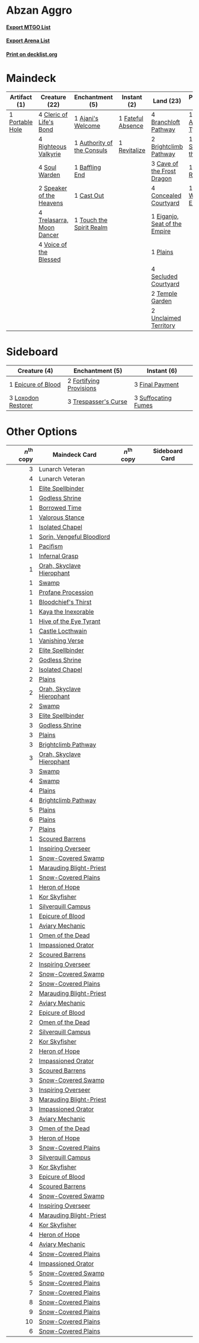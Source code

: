 # Abzan Aggro

#### [Export MTGO List](../collection/Abzan%20Aggro/Abzan%20Aggro.txt)
#### [Export Arena List](../collection/Abzan%20Aggro/Abzan%20Aggro_arena.txt)
#### [Print on decklist.org](http://decklist.org/?deckmain=1%09Ajani's%20Welcome%0A1%09Ajani,%20Adversary%20of%20Tyrants%0A1%09Ajani,%20Strength%20of%20the%20Pride%0A1%09Authority%20of%20the%20Consuls%0A1%09Baffling%20End%0A4%09Branchloft%20Pathway%0A2%09Brightclimb%20Pathway%0A1%09Cast%20Out%0A3%09Cave%20of%20the%20Frost%20Dragon%0A4%09Cleric%20of%20Life's%20Bond%0A4%09Concealed%20Courtyard%0A1%09Declaration%20in%20Stone%0A1%09Eiganjo,%20Seat%20of%20the%20Empire%0A1%09Elspeth%20Resplendent%0A1%09Fateful%20Absence%0A2%09Lunarch%20Veteran%0A1%09Plains%0A1%09Portable%20Hole%0A1%09Revitalize%0A4%09Righteous%20Valkyrie%0A4%09Secluded%20Courtyard%0A4%09Soul%20Warden%0A2%09Speaker%20of%20the%20Heavens%0A2%09Temple%20Garden%0A1%09The%20Wandering%20Emperor%0A1%09Touch%20the%20Spirit%20Realm%0A4%09Trelasarra,%20Moon%20Dancer%0A2%09Unclaimed%20Territory%0A4%09Voice%20of%20the%20Blessed&deckside=1%09Epicure%20of%20Blood%0A3%09Final%20Payment%0A2%09Fortifying%20Provisions%0A3%09Loxodon%20Restorer%0A3%09Suffocating%20Fumes%0A3%09Trespasser's%20Curse)
# Maindeck

|                                       Artifact (1)                                       |                                           Creature (22)                                            |                                           Enchantment (5)                                           |                                        Instant (2)                                         |                                               Land (23)                                                |                                            Planeswalker (4)                                             |                                           Sorcery (1)                                           |   Unknown (2)   |
|------------------------------------------------------------------------------------------|----------------------------------------------------------------------------------------------------|-----------------------------------------------------------------------------------------------------|--------------------------------------------------------------------------------------------|--------------------------------------------------------------------------------------------------------|---------------------------------------------------------------------------------------------------------|-------------------------------------------------------------------------------------------------|-----------------|
|1 [Portable Hole](http://gatherer.wizards.com/Pages/Card/Details.aspx?multiverseid=527320)|4 [Cleric of Life's Bond](http://gatherer.wizards.com/Pages/Card/Details.aspx?multiverseid=491873)  |1 [Ajani's Welcome](http://gatherer.wizards.com/Pages/Card/Details.aspx?multiverseid=447142)         |1 [Fateful Absence](http://gatherer.wizards.com/Pages/Card/Details.aspx?multiverseid=534774)|4 [Branchloft Pathway](http://gatherer.wizards.com/Pages/Card/Details.aspx?multiverseid=491909)         |1 [Ajani, Adversary of Tyrants](http://gatherer.wizards.com/Pages/Card/Details.aspx?multiverseid=447139) |1 [Declaration in Stone](http://gatherer.wizards.com/Pages/Card/Details.aspx?multiverseid=409750)|2 Lunarch Veteran|
|                                                                                          |4 [Righteous Valkyrie](http://gatherer.wizards.com/Pages/Card/Details.aspx?multiverseid=503630)     |1 [Authority of the Consuls](http://gatherer.wizards.com/Pages/Card/Details.aspx?multiverseid=417578)|1 [Revitalize](http://gatherer.wizards.com/Pages/Card/Details.aspx?multiverseid=447171)     |2 [Brightclimb Pathway](http://gatherer.wizards.com/Pages/Card/Details.aspx?multiverseid=491911)        |1 [Ajani, Strength of the Pride](http://gatherer.wizards.com/Pages/Card/Details.aspx?multiverseid=466756)|                                                                                                 |                 |
|                                                                                          |4 [Soul Warden](http://gatherer.wizards.com/Pages/Card/Details.aspx?multiverseid=129740)            |1 [Baffling End](http://gatherer.wizards.com/Pages/Card/Details.aspx?multiverseid=439658)            |                                                                                            |3 [Cave of the Frost Dragon](http://gatherer.wizards.com/Pages/Card/Details.aspx?multiverseid=527540)   |1 [Elspeth Resplendent](http://gatherer.wizards.com/Pages/Card/Details.aspx?multiverseid=555212)         |                                                                                                 |                 |
|                                                                                          |2 [Speaker of the Heavens](http://gatherer.wizards.com/Pages/Card/Details.aspx?multiverseid=488246) |1 [Cast Out](http://gatherer.wizards.com/Pages/Card/Details.aspx?multiverseid=426710)                |                                                                                            |4 [Concealed Courtyard](http://gatherer.wizards.com/Pages/Card/Details.aspx?multiverseid=417818)        |1 [The Wandering Emperor](http://gatherer.wizards.com/Pages/Card/Details.aspx?multiverseid=548337)       |                                                                                                 |                 |
|                                                                                          |4 [Trelasarra, Moon Dancer](http://gatherer.wizards.com/Pages/Card/Details.aspx?multiverseid=527523)|1 [Touch the Spirit Realm](http://gatherer.wizards.com/Pages/Card/Details.aspx?multiverseid=548335)  |                                                                                            |1 [Eiganjo, Seat of the Empire](http://gatherer.wizards.com/Pages/Card/Details.aspx?multiverseid=548581)|                                                                                                         |                                                                                                 |                 |
|                                                                                          |4 [Voice of the Blessed](http://gatherer.wizards.com/Pages/Card/Details.aspx?multiverseid=540879)   |                                                                                                     |                                                                                            |1 [Plains](http://gatherer.wizards.com/Pages/Card/Details.aspx?multiverseid=439856)                     |                                                                                                         |                                                                                                 |                 |
|                                                                                          |                                                                                                    |                                                                                                     |                                                                                            |4 [Secluded Courtyard](http://gatherer.wizards.com/Pages/Card/Details.aspx?multiverseid=548588)         |                                                                                                         |                                                                                                 |                 |
|                                                                                          |                                                                                                    |                                                                                                     |                                                                                            |2 [Temple Garden](http://gatherer.wizards.com/Pages/Card/Details.aspx?multiverseid=405112)              |                                                                                                         |                                                                                                 |                 |
|                                                                                          |                                                                                                    |                                                                                                     |                                                                                            |2 [Unclaimed Territory](http://gatherer.wizards.com/Pages/Card/Details.aspx?multiverseid=435419)        |                                                                                                         |                                                                                                 |                 |


# Sideboard

|                                        Creature (4)                                         |                                         Enchantment (5)                                          |                                         Instant (6)                                          |
|---------------------------------------------------------------------------------------------|--------------------------------------------------------------------------------------------------|----------------------------------------------------------------------------------------------|
|1 [Epicure of Blood](http://gatherer.wizards.com/Pages/Card/Details.aspx?multiverseid=447231)|2 [Fortifying Provisions](http://gatherer.wizards.com/Pages/Card/Details.aspx?multiverseid=472975)|3 [Final Payment](http://gatherer.wizards.com/Pages/Card/Details.aspx?multiverseid=457315)    |
|3 [Loxodon Restorer](http://gatherer.wizards.com/Pages/Card/Details.aspx?multiverseid=452770)|3 [Trespasser's Curse](http://gatherer.wizards.com/Pages/Card/Details.aspx?multiverseid=426814)   |3 [Suffocating Fumes](http://gatherer.wizards.com/Pages/Card/Details.aspx?multiverseid=479620)|


# Other Options

|*n*<sup>th</sup> copy|                                           Maindeck Card                                            |*n*<sup>th</sup> copy|Sideboard Card|
|--------------------:|----------------------------------------------------------------------------------------------------|---------------------|--------------|
|                    3|Lunarch Veteran                                                                                     |                     |              |
|                    4|Lunarch Veteran                                                                                     |                     |              |
|                    1|[Elite Spellbinder](http://gatherer.wizards.com/Pages/Card/Details.aspx?multiverseid=513494)        |                     |              |
|                    1|[Godless Shrine](http://gatherer.wizards.com/Pages/Card/Details.aspx?multiverseid=405099)           |                     |              |
|                    1|[Borrowed Time](http://gatherer.wizards.com/Pages/Card/Details.aspx?multiverseid=534759)            |                     |              |
|                    1|[Valorous Stance](http://gatherer.wizards.com/Pages/Card/Details.aspx?multiverseid=391950)          |                     |              |
|                    1|[Isolated Chapel](http://gatherer.wizards.com/Pages/Card/Details.aspx?multiverseid=443129)          |                     |              |
|                    1|[Sorin, Vengeful Bloodlord](http://gatherer.wizards.com/Pages/Card/Details.aspx?multiverseid=461144)|                     |              |
|                    1|[Pacifism](http://gatherer.wizards.com/Pages/Card/Details.aspx?multiverseid=129667)                 |                     |              |
|                    1|[Infernal Grasp](http://gatherer.wizards.com/Pages/Card/Details.aspx?multiverseid=534880)           |                     |              |
|                    1|[Orah, Skyclave Hierophant](http://gatherer.wizards.com/Pages/Card/Details.aspx?multiverseid=491884)|                     |              |
|                    1|[Swamp](http://gatherer.wizards.com/Pages/Card/Details.aspx?multiverseid=439858)                    |                     |              |
|                    1|[Profane Procession](http://gatherer.wizards.com/Pages/Card/Details.aspx?multiverseid=439826)       |                     |              |
|                    1|[Bloodchief's Thirst](http://gatherer.wizards.com/Pages/Card/Details.aspx?multiverseid=491729)      |                     |              |
|                    1|[Kaya the Inexorable](http://gatherer.wizards.com/Pages/Card/Details.aspx?multiverseid=503834)      |                     |              |
|                    1|[Hive of the Eye Tyrant](http://gatherer.wizards.com/Pages/Card/Details.aspx?multiverseid=527545)   |                     |              |
|                    1|[Castle Locthwain](http://gatherer.wizards.com/Pages/Card/Details.aspx?multiverseid=473203)         |                     |              |
|                    1|[Vanishing Verse](http://gatherer.wizards.com/Pages/Card/Details.aspx?multiverseid=513736)          |                     |              |
|                    2|[Elite Spellbinder](http://gatherer.wizards.com/Pages/Card/Details.aspx?multiverseid=513494)        |                     |              |
|                    2|[Godless Shrine](http://gatherer.wizards.com/Pages/Card/Details.aspx?multiverseid=405099)           |                     |              |
|                    2|[Isolated Chapel](http://gatherer.wizards.com/Pages/Card/Details.aspx?multiverseid=443129)          |                     |              |
|                    2|[Plains](http://gatherer.wizards.com/Pages/Card/Details.aspx?multiverseid=439856)                   |                     |              |
|                    2|[Orah, Skyclave Hierophant](http://gatherer.wizards.com/Pages/Card/Details.aspx?multiverseid=491884)|                     |              |
|                    2|[Swamp](http://gatherer.wizards.com/Pages/Card/Details.aspx?multiverseid=439858)                    |                     |              |
|                    3|[Elite Spellbinder](http://gatherer.wizards.com/Pages/Card/Details.aspx?multiverseid=513494)        |                     |              |
|                    3|[Godless Shrine](http://gatherer.wizards.com/Pages/Card/Details.aspx?multiverseid=405099)           |                     |              |
|                    3|[Plains](http://gatherer.wizards.com/Pages/Card/Details.aspx?multiverseid=439856)                   |                     |              |
|                    3|[Brightclimb Pathway](http://gatherer.wizards.com/Pages/Card/Details.aspx?multiverseid=491911)      |                     |              |
|                    3|[Orah, Skyclave Hierophant](http://gatherer.wizards.com/Pages/Card/Details.aspx?multiverseid=491884)|                     |              |
|                    3|[Swamp](http://gatherer.wizards.com/Pages/Card/Details.aspx?multiverseid=439858)                    |                     |              |
|                    4|[Swamp](http://gatherer.wizards.com/Pages/Card/Details.aspx?multiverseid=439858)                    |                     |              |
|                    4|[Plains](http://gatherer.wizards.com/Pages/Card/Details.aspx?multiverseid=439856)                   |                     |              |
|                    4|[Brightclimb Pathway](http://gatherer.wizards.com/Pages/Card/Details.aspx?multiverseid=491911)      |                     |              |
|                    5|[Plains](http://gatherer.wizards.com/Pages/Card/Details.aspx?multiverseid=439856)                   |                     |              |
|                    6|[Plains](http://gatherer.wizards.com/Pages/Card/Details.aspx?multiverseid=439856)                   |                     |              |
|                    7|[Plains](http://gatherer.wizards.com/Pages/Card/Details.aspx?multiverseid=439856)                   |                     |              |
|                    1|[Scoured Barrens](http://gatherer.wizards.com/Pages/Card/Details.aspx?multiverseid=405366)          |                     |              |
|                    1|[Inspiring Overseer](http://gatherer.wizards.com/Pages/Card/Details.aspx?multiverseid=555219)       |                     |              |
|                    1|[Snow-Covered Swamp](http://gatherer.wizards.com/Pages/Card/Details.aspx?multiverseid=121256)       |                     |              |
|                    1|[Marauding Blight-Priest](http://gatherer.wizards.com/Pages/Card/Details.aspx?multiverseid=491749)  |                     |              |
|                    1|[Snow-Covered Plains](http://gatherer.wizards.com/Pages/Card/Details.aspx?multiverseid=121267)      |                     |              |
|                    1|[Heron of Hope](http://gatherer.wizards.com/Pages/Card/Details.aspx?multiverseid=540848)            |                     |              |
|                    1|[Kor Skyfisher](http://gatherer.wizards.com/Pages/Card/Details.aspx?multiverseid=222764)            |                     |              |
|                    1|[Silverquill Campus](http://gatherer.wizards.com/Pages/Card/Details.aspx?multiverseid=513765)       |                     |              |
|                    1|[Epicure of Blood](http://gatherer.wizards.com/Pages/Card/Details.aspx?multiverseid=447231)         |                     |              |
|                    1|[Aviary Mechanic](http://gatherer.wizards.com/Pages/Card/Details.aspx?multiverseid=417579)          |                     |              |
|                    1|[Omen of the Dead](http://gatherer.wizards.com/Pages/Card/Details.aspx?multiverseid=476361)         |                     |              |
|                    1|[Impassioned Orator](http://gatherer.wizards.com/Pages/Card/Details.aspx?multiverseid=469859)       |                     |              |
|                    2|[Scoured Barrens](http://gatherer.wizards.com/Pages/Card/Details.aspx?multiverseid=405366)          |                     |              |
|                    2|[Inspiring Overseer](http://gatherer.wizards.com/Pages/Card/Details.aspx?multiverseid=555219)       |                     |              |
|                    2|[Snow-Covered Swamp](http://gatherer.wizards.com/Pages/Card/Details.aspx?multiverseid=121256)       |                     |              |
|                    2|[Snow-Covered Plains](http://gatherer.wizards.com/Pages/Card/Details.aspx?multiverseid=121267)      |                     |              |
|                    2|[Marauding Blight-Priest](http://gatherer.wizards.com/Pages/Card/Details.aspx?multiverseid=491749)  |                     |              |
|                    2|[Aviary Mechanic](http://gatherer.wizards.com/Pages/Card/Details.aspx?multiverseid=417579)          |                     |              |
|                    2|[Epicure of Blood](http://gatherer.wizards.com/Pages/Card/Details.aspx?multiverseid=447231)         |                     |              |
|                    2|[Omen of the Dead](http://gatherer.wizards.com/Pages/Card/Details.aspx?multiverseid=476361)         |                     |              |
|                    2|[Silverquill Campus](http://gatherer.wizards.com/Pages/Card/Details.aspx?multiverseid=513765)       |                     |              |
|                    2|[Kor Skyfisher](http://gatherer.wizards.com/Pages/Card/Details.aspx?multiverseid=222764)            |                     |              |
|                    2|[Heron of Hope](http://gatherer.wizards.com/Pages/Card/Details.aspx?multiverseid=540848)            |                     |              |
|                    2|[Impassioned Orator](http://gatherer.wizards.com/Pages/Card/Details.aspx?multiverseid=469859)       |                     |              |
|                    3|[Scoured Barrens](http://gatherer.wizards.com/Pages/Card/Details.aspx?multiverseid=405366)          |                     |              |
|                    3|[Snow-Covered Swamp](http://gatherer.wizards.com/Pages/Card/Details.aspx?multiverseid=121256)       |                     |              |
|                    3|[Inspiring Overseer](http://gatherer.wizards.com/Pages/Card/Details.aspx?multiverseid=555219)       |                     |              |
|                    3|[Marauding Blight-Priest](http://gatherer.wizards.com/Pages/Card/Details.aspx?multiverseid=491749)  |                     |              |
|                    3|[Impassioned Orator](http://gatherer.wizards.com/Pages/Card/Details.aspx?multiverseid=469859)       |                     |              |
|                    3|[Aviary Mechanic](http://gatherer.wizards.com/Pages/Card/Details.aspx?multiverseid=417579)          |                     |              |
|                    3|[Omen of the Dead](http://gatherer.wizards.com/Pages/Card/Details.aspx?multiverseid=476361)         |                     |              |
|                    3|[Heron of Hope](http://gatherer.wizards.com/Pages/Card/Details.aspx?multiverseid=540848)            |                     |              |
|                    3|[Snow-Covered Plains](http://gatherer.wizards.com/Pages/Card/Details.aspx?multiverseid=121267)      |                     |              |
|                    3|[Silverquill Campus](http://gatherer.wizards.com/Pages/Card/Details.aspx?multiverseid=513765)       |                     |              |
|                    3|[Kor Skyfisher](http://gatherer.wizards.com/Pages/Card/Details.aspx?multiverseid=222764)            |                     |              |
|                    3|[Epicure of Blood](http://gatherer.wizards.com/Pages/Card/Details.aspx?multiverseid=447231)         |                     |              |
|                    4|[Scoured Barrens](http://gatherer.wizards.com/Pages/Card/Details.aspx?multiverseid=405366)          |                     |              |
|                    4|[Snow-Covered Swamp](http://gatherer.wizards.com/Pages/Card/Details.aspx?multiverseid=121256)       |                     |              |
|                    4|[Inspiring Overseer](http://gatherer.wizards.com/Pages/Card/Details.aspx?multiverseid=555219)       |                     |              |
|                    4|[Marauding Blight-Priest](http://gatherer.wizards.com/Pages/Card/Details.aspx?multiverseid=491749)  |                     |              |
|                    4|[Kor Skyfisher](http://gatherer.wizards.com/Pages/Card/Details.aspx?multiverseid=222764)            |                     |              |
|                    4|[Heron of Hope](http://gatherer.wizards.com/Pages/Card/Details.aspx?multiverseid=540848)            |                     |              |
|                    4|[Aviary Mechanic](http://gatherer.wizards.com/Pages/Card/Details.aspx?multiverseid=417579)          |                     |              |
|                    4|[Snow-Covered Plains](http://gatherer.wizards.com/Pages/Card/Details.aspx?multiverseid=121267)      |                     |              |
|                    4|[Impassioned Orator](http://gatherer.wizards.com/Pages/Card/Details.aspx?multiverseid=469859)       |                     |              |
|                    5|[Snow-Covered Swamp](http://gatherer.wizards.com/Pages/Card/Details.aspx?multiverseid=121256)       |                     |              |
|                    5|[Snow-Covered Plains](http://gatherer.wizards.com/Pages/Card/Details.aspx?multiverseid=121267)      |                     |              |
|                    7|[Snow-Covered Plains](http://gatherer.wizards.com/Pages/Card/Details.aspx?multiverseid=121267)      |                     |              |
|                    8|[Snow-Covered Plains](http://gatherer.wizards.com/Pages/Card/Details.aspx?multiverseid=121267)      |                     |              |
|                    9|[Snow-Covered Plains](http://gatherer.wizards.com/Pages/Card/Details.aspx?multiverseid=121267)      |                     |              |
|                   10|[Snow-Covered Plains](http://gatherer.wizards.com/Pages/Card/Details.aspx?multiverseid=121267)      |                     |              |
|                    6|[Snow-Covered Plains](http://gatherer.wizards.com/Pages/Card/Details.aspx?multiverseid=121267)      |                     |              |

